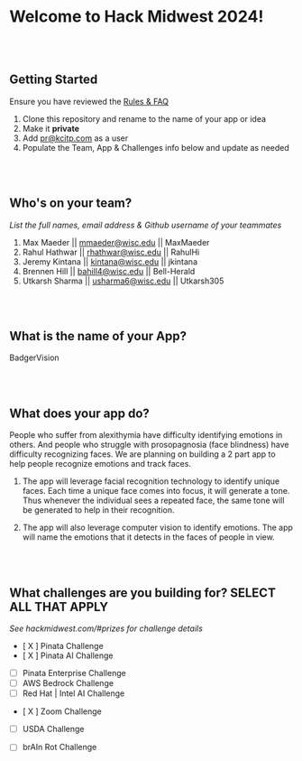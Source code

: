 # Welcome to Hack Midwest 2024!
<br /><br />


## Getting Started
Ensure you have reviewed the [Rules & FAQ](https://hackmidwest.com/#faq)
1. Clone this repository and rename to the name of your app or idea
2. Make it **private**
3. Add pr@kcitp.com as a user
4. Populate the Team, App & Challenges info below and update as needed

<br /><br />

## Who's on your team?
*List the full names,  email address & Github username of your teammates*

1.   Max Maeder  || mmaeder@wisc.edu || MaxMaeder
2.   Rahul Hathwar || rhathwar@wisc.edu || RahulHi
3.   Jeremy Kintana || kintana@wisc.edu || jkintana
4.   Brennen Hill || bahill4@wisc.edu || Bell-Herald
5.   Utkarsh Sharma || usharma6@wisc.edu || Utkarsh305

<br /><br />

## What is the name of your App?
BadgerVision

<br /><br />

## What does your app do?
People who suffer from alexithymia have difficulty identifying emotions in others. And people who struggle with prosopagnosia (face blindness) have difficulty recognizing faces. We are planning on building a 2 part app to help people recognize emotions and track faces.

1) The app will leverage facial recognition technology to identify unique faces. Each time a unique face comes into focus, it will generate a tone. Thus whenever the individual sees a repeated face, the same tone will be generated to help in their recognition.

2) The app will also leverage computer vision to identify emotions. The app will name the emotions that it detects in the faces of people in view.


<br /><br />


## What challenges are you building for? SELECT ALL THAT APPLY
*See hackmidwest.com/#prizes for challenge details*
- [ X ]  Pinata Challenge
- [ X ]  Pinata AI Challenge
- [ ]  Pinata Enterprise Challenge
- [ ]  AWS Bedrock Challenge
- [ ]  Red Hat | Intel AI Challenge
- [ X ]  Zoom Challenge
- [ ]  USDA Challenge
- [ ]  brAIn Rot Challenge


<br /><br />
